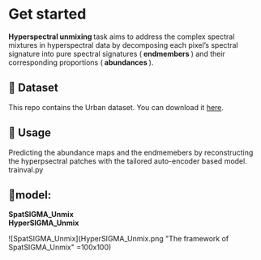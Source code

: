 
# Get started
<strong> Hyperspectral unmixing </strong>  task aims to address the complex spectral mixtures in hyperspectral data by decomposing each pixel’s spectral signature into pure spectral signatures (<strong> endmembers </strong>) and their corresponding proportions (<strong> abundances </strong>).<br>

## 🌷 Dataset
This repo contains the Urban dataset. You can download it [here](https://pan.baidu.com/s/1goRUhWfNuvrPXxJI1tYC0A?pwd=fsh4). <br>

## 🔨 Usage
Predicting the abundance maps and the endmemebers by reconstructing the hyperpsectral patches with the tailored auto-encoder based model. <br>
trainval.py <br>

## 🔴model: <br>
<strong> SpatSIGMA_Unmix </strong> <br>
<strong> HyperSIGMA_Unmix </strong> <br>

![SpatSIGMA_Unmix](HyperSIGMA_Unmix.png "The framework of SpatSIGMA_Unmix" =100x100)


